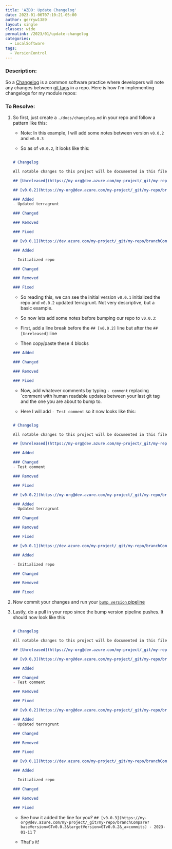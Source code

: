 ```yaml
---
title: 'AZDO: Update Changelog'
date: 2023-01-06T07:10:21-05:00
author: gerryw1389
layout: single
classes: wide
permalink: /2023/01/update-changelog
categories:
  - LocalSoftware
tags:
  - VersionControl
---
```

<!--more-->

### Description:

So a [Changelog](https://keepachangelog.com/en/1.0.0/) is a common software practice where developers will note any changes between [git tags](https://automationadmin.com/2022/08/git-tagging) in a repo. Here is how I'm implementing changelogs for my module repos:

### To Resolve:

1. So first, just create a `./docs/changelog.md` in your repo and follow a pattern like this:

   - Note: In this example, I will add some notes between version `v0.0.2` and `v0.0.3` 

   - So as of `v0.0.2`, it looks like this:

   ```markdown

   # Changelog

   All notable changes to this project will be documented in this file. The format is based on [Keep a Changelog](https://keepachangelog.com/en/1.0.0/), and this project adheres to [Semantic Versioning](https://semver.org/spec/v2.0.0.html).

   ## [Unreleased](https://my-org@dev.azure.com/my-project/_git/my-repo/branchCompare?baseVersion=GBmain&targetVersion=GTv0.0.2&_a=commits)

   ## [v0.0.2](https://my-org@dev.azure.com/my-project/_git/my-repo/branchCompare?baseVersion=GTv0.0.2&targetVersion=GTv0.0.1&_a=commits) - 2023-01-11

   ### Added
   - Updated terragrunt

   ### Changed

   ### Removed

   ### Fixed

   ## [v0.0.1](https://dev.azure.com/my-project/_git/my-repo/branchCompare?baseVersion=GBmain&targetVersion=GTv0.0.1&_a=commits)

   ### Added

   - Initialized repo

   ### Changed

   ### Removed

   ### Fixed

   ```

   - So reading this, we can see the initial version `v0.0.1` initialized the repo and `v0.0.2` updated terragrunt. Not very descriptive, but a basic example.

   - So now lets add some notes before bumping our repo to `v0.0.3`:

   - First, add a line break before the `## [v0.0.2]` line but after the `## [Unreleased]` line

   - Then copy/paste these 4 blocks

   ```markdown
   ### Added

   ### Changed

   ### Removed

   ### Fixed

   ```

   - Now, add whatever comments by typing `- comment` replacing `comment with human readable updates between your last git tag and the one you are about to bump to.

   - Here I will add `- Test comment` so it now looks like this:

   ```markdown

   # Changelog

   All notable changes to this project will be documented in this file. The format is based on [Keep a Changelog](https://keepachangelog.com/en/1.0.0/), and this project adheres to [Semantic Versioning](https://semver.org/spec/v2.0.0.html).

   ## [Unreleased](https://my-org@dev.azure.com/my-project/_git/my-repo/branchCompare?baseVersion=GBmain&targetVersion=GTv0.0.2&_a=commits)

   ### Added

   ### Changed
   - Test comment

   ### Removed

   ### Fixed

   ## [v0.0.2](https://my-org@dev.azure.com/my-project/_git/my-repo/branchCompare?baseVersion=GTv0.0.2&targetVersion=GTv0.0.1&_a=commits) - 2023-01-11

   ### Added
   - Updated terragrunt

   ### Changed

   ### Removed

   ### Fixed

   ## [v0.0.1](https://dev.azure.com/my-project/_git/my-repo/branchCompare?baseVersion=GBmain&targetVersion=GTv0.0.1&_a=commits)

   ### Added

   - Initialized repo

   ### Changed

   ### Removed

   ### Fixed


   ```

1. Now commit your changes and run your [`bump version` pipeline](https://automationadmin.com/2023/01/tf-docs-bump-version)

1. Lastly, do a pull in your repo since the bump version pipeline pushes. It should now look like this

   ```markdown

   # Changelog

   All notable changes to this project will be documented in this file. The format is based on [Keep a Changelog](https://keepachangelog.com/en/1.0.0/), and this project adheres to [Semantic Versioning](https://semver.org/spec/v2.0.0.html).

   ## [Unreleased](https://my-org@dev.azure.com/my-project/_git/my-repo/branchCompare?baseVersion=GBmain&targetVersion=GTv0.0.3&_a=commits)

   ## [v0.0.3](https://my-org@dev.azure.com/my-project/_git/my-repo/branchCompare?baseVersion=GTv0.0.3&targetVersion=GTv0.0.2&_a=commits) - 2023-01-11

   ### Added

   ### Changed
   - Test comment

   ### Removed

   ### Fixed

   ## [v0.0.2](https://my-org@dev.azure.com/my-project/_git/my-repo/branchCompare?baseVersion=GTv0.0.2&targetVersion=GTv0.0.1&_a=commits) - 2023-01-11

   ### Added
   - Updated terragrunt

   ### Changed

   ### Removed

   ### Fixed

   ## [v0.0.1](https://dev.azure.com/my-project/_git/my-repo/branchCompare?baseVersion=GBmain&targetVersion=GTv0.0.1&_a=commits)

   ### Added

   - Initialized repo

   ### Changed

   ### Removed

   ### Fixed


   ```

   - See how it added the line for you? `## [v0.0.3](https://my-org@dev.azure.com/my-project/_git/my-repo/branchCompare?baseVersion=GTv0.0.3&targetVersion=GTv0.0.2&_a=commits) - 2023-01-11` ?

   - That's it!